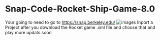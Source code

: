 # Snap-Code-Rocket-Ship-Game-8.0
Your going to need to go to https://snap.berkeley.edu/
![images](https://user-images.githubusercontent.com/120192579/212095156-77337987-bcf9-4b63-8071-60a72851e924.png)
Inport a Project after you download the Rocket game .xml file and choose that and play more updats soon
